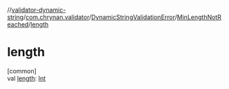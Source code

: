 //[validator-dynamic-string](../../../../index.md)/[com.chrynan.validator](../../index.md)/[DynamicStringValidationError](../index.md)/[MinLengthNotReached](index.md)/[length](length.md)

# length

[common]\
val [length](length.md): [Int](https://kotlinlang.org/api/latest/jvm/stdlib/kotlin/-int/index.html)
